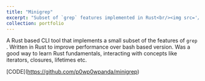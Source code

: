 ```yaml
---
title: "Minigrep"
excerpt: "Subset of `grep` features implemented in Rust<br/><img src='/images/rust_logo.png'>"
collection: portfolio
---
```


A Rust based CLI tool that implements a small subset of the features of `grep` . Written in Rust to improve performance over bash based version.
Was a good way to learn Rust fundamentals, interacting with concepts like iterators, closures, lifetimes etc.

[CODE[(https://github.com/p0wp0wpanda/minigrep)
